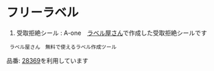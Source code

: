 # フリーラベル
1. 受取拒絶シール  :  A-one　[ラベル屋さん](https://www.labelyasan.com/)で作成した受取拒絶シールです

```
 ラベル屋さん　無料で使えるラベル作成ツール
```
品番: [28369](https://www.a-one.co.jp/product/search/detail.php?id=28369)を利用しています


